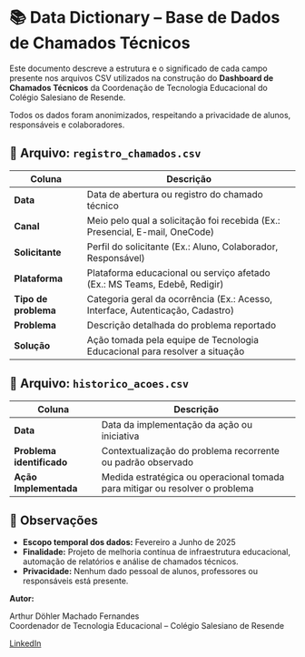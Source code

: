 # 📚 Data Dictionary – Base de Dados de Chamados Técnicos

Este documento descreve a estrutura e o significado de cada campo presente nos arquivos CSV utilizados na construção do **Dashboard de Chamados Técnicos** da Coordenação de Tecnologia Educacional do Colégio Salesiano de Resende.

Todos os dados foram anonimizados, respeitando a privacidade de alunos, responsáveis e colaboradores.

## 📂 Arquivo: `registro_chamados.csv`

| Coluna | Descrição |
|---|---|
| **Data** | Data de abertura ou registro do chamado técnico |
| **Canal** | Meio pelo qual a solicitação foi recebida (Ex.: Presencial, E-mail, OneCode) |
| **Solicitante** | Perfil do solicitante (Ex.: Aluno, Colaborador, Responsável) |
| **Plataforma** | Plataforma educacional ou serviço afetado (Ex.: MS Teams, Edebê, Redigir) |
| **Tipo de problema** | Categoria geral da ocorrência (Ex.: Acesso, Interface, Autenticação, Cadastro) |
| **Problema** | Descrição detalhada do problema reportado |
| **Solução** | Ação tomada pela equipe de Tecnologia Educacional para resolver a situação |

## 📂 Arquivo: `historico_acoes.csv`

| Coluna | Descrição |
|---|---|
| **Data** | Data da implementação da ação ou iniciativa |
| **Problema identificado** | Contextualização do problema recorrente ou padrão observado |
| **Ação Implementada** | Medida estratégica ou operacional tomada para mitigar ou resolver o problema |

## 📌 Observações

- **Escopo temporal dos dados:** Fevereiro a Junho de 2025  
- **Finalidade:** Projeto de melhoria contínua de infraestrutura educacional, automação de relatórios e análise de chamados técnicos.  
- **Privacidade:** Nenhum dado pessoal de alunos, professores ou responsáveis está presente.

**Autor:**  

Arthur Döhler Machado Fernandes  
Coordenador de Tecnologia Educacional – Colégio Salesiano de Resende  

[LinkedIn](https://www.linkedin.com/in/arthur-dohler)
